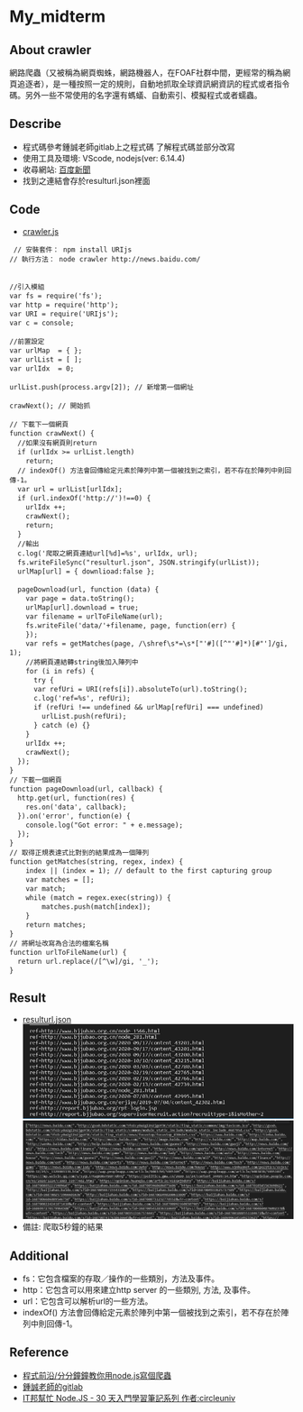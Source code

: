 # My_midterm

## About crawler
網路爬蟲（又被稱為網頁蜘蛛，網路機器人，在FOAF社群中間，更經常的稱為網頁追逐者），是一種按照一定的規則，自動地抓取全球資訊網資訊的程式或者指令碼。另外一些不常使用的名字還有螞蟻、自動索引、模擬程式或者蠕蟲。

## Describe 
* 程式碼參考鍾誠老師gitlab上之程式碼 了解程式碼並部分改寫
* 使用工具及環境: VScode, nodejs(ver: 6.14.4)
* 收尋網站: [百度新聞](http://news.baidu.com/)
* 找到之連結會存於resulturl.json裡面
## Code
* [crawler.js](https://github.com/cycyucheng1010/ws109a/blob/master/crawler/crawler.js)
```
 // 安裝套件： npm install URIjs
// 執行方法： node crawler http://news.baidu.com/


//引入模組
var fs = require('fs');
var http = require('http');
var URI = require('URIjs');
var c = console;

//前置設定
var urlMap  = { };
var urlList = [ ];
var urlIdx  = 0;

urlList.push(process.argv[2]); // 新增第一個網址

crawNext(); // 開始抓

// 下載下一個網頁
function crawNext() { 
  //如果沒有網頁則return
  if (urlIdx >= urlList.length) 
    return;
  // indexOf() 方法會回傳給定元素於陣列中第一個被找到之索引，若不存在於陣列中則回傳-1。
  var url = urlList[urlIdx];
  if (url.indexOf('http://')!==0) {
    urlIdx ++;
    crawNext();
    return;
  }
  //輸出
  c.log('爬取之網頁連結url[%d]=%s', urlIdx, url);
  fs.writeFileSync("resulturl.json", JSON.stringify(urlList));
  urlMap[url] = { downlioad:false };

  pageDownload(url, function (data) {
    var page = data.toString();
    urlMap[url].download = true;
    var filename = urlToFileName(url);
    fs.writeFile('data/'+filename, page, function(err) {
    });
    var refs = getMatches(page, /\shref\s*=\s*["'#]([^"'#]*)[#"']/gi, 1);
    //將網頁連結轉string後加入陣列中
    for (i in refs) {
      try {
      var refUri = URI(refs[i]).absoluteTo(url).toString();
      c.log('ref=%s', refUri);
      if (refUri !== undefined && urlMap[refUri] === undefined)
        urlList.push(refUri);
      } catch (e) {}
    }
    urlIdx ++;
    crawNext();
  });
}
// 下載一個網頁
function pageDownload(url, callback) {
  http.get(url, function(res) {
    res.on('data', callback);
  }).on('error', function(e) {
    console.log("Got error: " + e.message);
  });
}
// 取得正規表達式比對到的結果成為一個陣列
function getMatches(string, regex, index) {
    index || (index = 1); // default to the first capturing group
    var matches = [];
    var match;
    while (match = regex.exec(string)) {
        matches.push(match[index]);
    }
    return matches;
}
// 將網址改寫為合法的檔案名稱
function urlToFileName(url) {
  return url.replace(/[^\w]/gi, '_');
}
```
## Result
* [resulturl.json](https://github.com/cycyucheng1010/ws109a/blob/master/crawler/resulturl.json)
![1.png](https://github.com/cycyucheng1010/ws109a/blob/master/crawler/1.PNG)
![2.png](https://github.com/cycyucheng1010/ws109a/blob/master/crawler/2.PNG)
* 備註: 爬取5秒鐘的結果
## Additional
* fs：它包含檔案的存取／操作的一些類別，方法及事件。
* http：它包含可以用來建立http server 的一些類別, 方法, 及事件。 
* url：它包含可以解析url的一些方法。
* indexOf() 方法會回傳給定元素於陣列中第一個被找到之索引，若不存在於陣列中則回傳-1。
## Reference
* [程式前沿/分分鐘鐘教你用node.js寫個爬蟲](https://codertw.com/ios/20272/#outline__1)
* [鍾誠老師的gitlab](https://gitlab.com/ccckmit/course/-/wikis/%E9%99%B3%E9%8D%BE%E8%AA%A0/%E6%9B%B8%E7%B1%8D/%E7%B6%B2%E7%AB%99%E8%A8%AD%E8%A8%88/httpCrawler)
* [IT邦幫忙 Node.JS - 30 天入門學習筆記系列 作者:circleuniv](https://ithelp.ithome.com.tw/articles/10185302)
